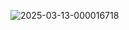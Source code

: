![2025-03-13-000016718](https://github.com/user-attachments/assets/4ead05aa-1429-4321-a9d5-ff7a53439c31)
